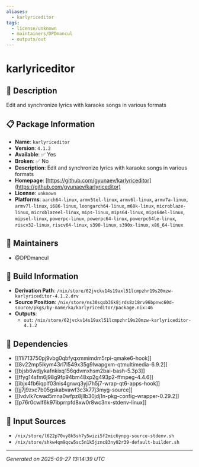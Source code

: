 ```yaml
---
aliases:
  - karlyriceditor
tags:
  - license/unknown
  - maintainers/DPDmancul
  - outputs/out
---
```


# karlyriceditor

## 📝 Description

Edit and synchronize lyrics with karaoke songs in various formats

## 📋 Package Information

- **Name**: `karlyriceditor`
- **Version**: `4.1.2`
- **Available**: ✅ Yes
- **Broken**: ✅ No
- **Description**: Edit and synchronize lyrics with karaoke songs in various formats
- **Homepage**: [https://github.com/gyunaev/karlyriceditor](https://github.com/gyunaev/karlyriceditor)
- **License**: `unknown`
- **Platforms**: `aarch64-linux`, `armv5tel-linux`, `armv6l-linux`, `armv7a-linux`, `armv7l-linux`, `i686-linux`, `loongarch64-linux`, `m68k-linux`, `microblaze-linux`, `microblazeel-linux`, `mips-linux`, `mips64-linux`, `mips64el-linux`, `mipsel-linux`, `powerpc-linux`, `powerpc64-linux`, `powerpc64le-linux`, `riscv32-linux`, `riscv64-linux`, `s390-linux`, `s390x-linux`, `x86_64-linux`
## 👥 Maintainers

- @DPDmancul


## 🔧 Build Information

- **Derivation Path**: `/nix/store/62jvckv14s19axl51lcmpzhr19s20mzw-karlyriceditor-4.1.2.drv`
- **Source Position**: `/nix/store/ns30sqxb36k8jrds8z18rv96bpnwc60d-source/pkgs/by-name/ka/karlyriceditor/package.nix:46`
- **Outputs**:
  - `out`:  `/nix/store/62jvckv14s19axl51lcmpzhr19s20mzw-karlyriceditor-4.1.2`

## 🔗 Dependencies

- [[11i713750pj9vbg0qbfyqxmmimdm5rpi-qmake6-hook]]
- [[8v22mp5ikym43rl7l549x35g9lwapgxm-qtmultimedia-6.9.2]]
- [[bjsb6wdjykafnkixq156qdvmxhsm2bai-bash-5.3p3]]
- [[ffyg14sfm6j98g9fp94bm48xp2g493p2-ffmpeg-4.4.6]]
- [[ibjx4fb6iqplf03nis4gnwq3yji7h5j7-wrap-qt6-apps-hook]]
- [[jj7j9zxc7b05gskabvawf3c3k77j3myg-source]]
- [[lvdvlk7cwad5mna0wfpz8jllb30jdj1n-pkg-config-wrapper-0.29.2]]
- [[p76r0cwlf6k97ibprrpfd8xw0r8wc3nx-stdenv-linux]]

## 📁 Input Sources

- `/nix/store/l622p70vy8k5sh7y5wizi5f2mic6ynpg-source-stdenv.sh`
- `/nix/store/shkw4qm9qcw5sc5n1k5jznc83ny02r39-default-builder.sh`

---
*Generated on 2025-09-27 13:14:39 UTC*
